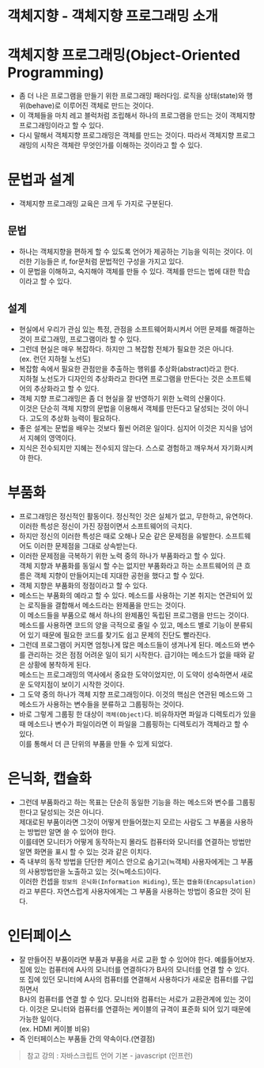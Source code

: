 객체지향 - 객체지향 프로그래밍 소개
====================================

# 객체지향 프로그래밍(Object-Oriented Programming)
* 좀 더 나은 프로그램을 만들기 위한 프로그래밍 패러다임. 로직을 상태(state)와 행위(behave)로 이루어진 객체로 만드는 것이다.   
* 이 객체들을 마치 레고 블럭처럼 조립해서 하나의 프로그램을 만드는 것이 객체지향 프로그래밍이라고 할 수 있다.
* 다시 말해서 객체지향 프로그래밍은 객체를 만드는 것이다. 따라서 객체지향 프로그래밍의 시작은 객체란 무엇인가를 이해하는 것이라고 할 수 있다.

# 문법과 설계
* 객체지향 프로그래밍 교육은 크게 두 가지로 구분된다.

## 문법
* 하나는 객체지향을 편하게 할 수 있도록 언어가 제공하는 기능을 익히는 것이다. 이러한 기능들은 if, for문처럼 문법적인 구성을 가지고 있다.
* 이 문법을 이해하고, 숙지해야 객체를 만들 수 있다. 객체를 만드는 법에 대한 학습이라고 할 수 있다.

## 설계
* 현실에서 우리가 관심 있는 특정, 관점을 소프트웨어화시켜서 어떤 문제를 해결하는 것이 프로그래밍, 프로그램이라 할 수 있다.
* 그런데 현실은 매우 복잡하다. 하지만 그 복잡함 전체가 필요한 것은 아니다.   
(ex. 런던 지하철 노선도)
* 복잡함 속에서 필요한 관점만을 추출하는 행위를 추상화(abstract)라고 한다.   
지하철 노선도가 디자인의 추상화라고 한다면 프로그램을 만든다는 것은 소프트웨어의 추상화라고 할 수 있다.
* 객체 지향 프로그래밍은 좀 더 현실을 잘 반영하기 위한 노력의 산물이다.   
이것은 단순히 객체 지향의 문법을 이용해서 객체를 만든다고 달성되는 것이 아니다. 고도의 추상화 능력이 필요하다.
* 좋은 설계는 문법을 배우는 것보다 훨씬 어려운 일이다. 심지어 이것은 지식을 넘어서 지혜의 영역이다.
* 지식은 전수되지만 지혜는 전수되지 않는다. 스스로 경험하고 깨우쳐서 자기화시켜야 한다.

# 부품화
* 프로그래밍은 정신적인 활동이다. 정신적인 것은 실체가 없고, 무한하고, 유연하다. 이러한 특성은 정신이 가진 장점이면서 소프트웨어의 극치다. 
* 하지만 정신의 이러한 특성은 때로 오해나 모순 같은 문제점을 유발한다. 소프트웨어도 이러한 문제점을 그대로 상속받는다.
* 이러한 문제점을 극복하기 위한 노력 중의 하나가 부품화라고 할 수 있다.   
객체 지향과 부품화를 동일시 할 수는 없지만 부품화라고 하는 소프트웨어의 큰 흐름은 객체 지향이 만들어지는데 지대한 공헌을 했다고 할 수 있다. 
* 객체 지향은 부품화의 정점이라고 할 수 있다.
* 메소드는 부품화의 예라고 할 수 있다. 메소드를 사용하는 기본 취지는 연관되어 있는 로직들을 결합해서 메소드라는 완제품을 만드는 것이다.   
이 메소드들을 부품으로 해서 하나의 완제품인 독립된 프로그램을 만드는 것이다.   
메소드를 사용하면 코드의 양을 극적으로 줄일 수 있고, 메소드 별로 기능이 분류되어 있기 때문에 필요한 코드를 찾기도 쉽고 문제의 진단도 빨라진다.
* 그런데 프로그램이 커지면 엄청나게 많은 메소드들이 생겨나게 된다. 메소드와 변수를 관리하는 것은 점점 어려운 일이 되기 시작한다. 급기야는 메소드가 없을 때와 같은 상황에 봉착하게 된다.   
메소드는 프로그래밍의 역사에서 중요한 도약이었지만, 이 도약이 성숙하면서 새로운 도약지점이 보이기 시작한 것이다.
* 그 도약 중의 하나가 객체 지향 프로그래밍이다. 이것의 핵심은 연관된 메소드와 그 메소드가 사용하는 변수들을 분류하고 그룹핑하는 것이다.
* 바로 그렇게 그룹핑 한 대상이 ```객체(Object)```다. 비유하자면 파일과 디렉토리가 있을 때 메소드나 변수가 파일이라면 이 파일을 그룹핑하는 디렉토리가 객체라고 할 수 있다.   
이를 통해서 더 큰 단위의 부품을 만들 수 있게 되었다.

# 은닉화, 캡슐화
* 그런데 부품화라고 하는 목표는 단순히 동일한 기능을 하는 메소드와 변수를 그룹핑한다고 달성되는 것은 아니다.   
제대로된 부품이라면 그것이 어떻게 만들어졌는지 모르는 사람도 그 부품을 사용하는 방법만 알면 쓸 수 있어야 한다.   
이를테면 모니터가 어떻게 동작하는지 몰라도 컴퓨터와 모니터를 연결하는 방법만 알면 화면을 표시 할 수 있는 것과 같은 이치다.
* 즉 내부의 동작 방법을 단단한 케이스 안으로 숨기고(≒객체) 사용자에게는 그 부품의 사용방법만을 노출하고 있는 것(≒메소드)이다.   
이러한 컨셉을 ```정보의 은닉화(Information Hiding)```, 또는 ```캡슐화(Encapsulation)```라고 부른다. 자연스럽게 사용자에게는 그 부품을 사용하는 방법이 중요한 것이 된다.  

# 인터페이스
* 잘 만들어진 부품이라면 부품과 부품을 서로 교환 할 수 있어야 한다. 예를들어보자.   
집에 있는 컴퓨터에 A사의 모니터를 연결하다가 B사의 모니터를 연결 할 수 있다. 또 집에 있던 모니터에 A사의 컴퓨터를 연결해서 사용하다가 새로운 컴퓨터를 구입하면서   
B사의 컴퓨터를 연결 할 수 있다. 모니터와 컴퓨터는 서로가 교환관계에 있는 것이다. 이것은 모니터와 컴퓨터를 연결하는 케이블의 규격이 표준화 되어 있기 때문에 가능한 일이다.    
(ex. HDMI 케이블 비유)
* 즉 인터페이스는 부품들 간의 약속이다.(연결점)

> 참고 강의 : 자바스크립트 언어 기본 - javascript (인프런)
